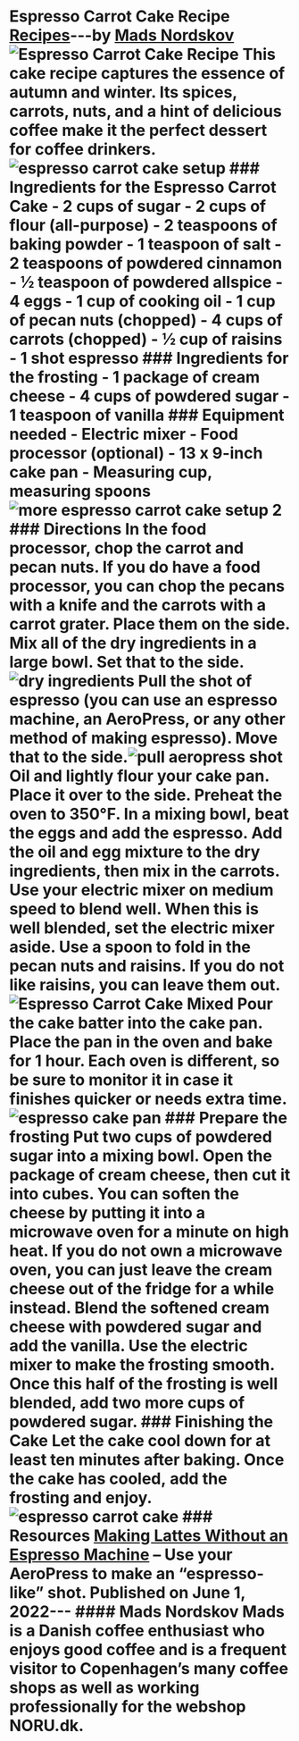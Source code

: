 # Espresso Carrot Cake Recipe [Recipes](https://ineedcoffee.com/section/coffee-recipes/)---by [Mads Nordskov](https://ineedcoffee.com/by/mads-nordskov/)![Espresso Carrot Cake Recipe](https://ineedcoffee.com/images/posts/espresso-carrot-cake-recipe/espresso-carrot-cake-recipe.jpg) This cake recipe captures the essence of autumn and winter. Its spices, carrots, nuts, and a hint of delicious coffee make it the perfect dessert for coffee drinkers.![espresso carrot cake setup](https://ineedcoffee.com/assets/espresso-carrot-setup.BTa1V-wx_2kLSJ1.webp) ### Ingredients for the Espresso Carrot Cake - 2 cups of sugar - 2 cups of flour (all-purpose) - 2 teaspoons of baking powder - 1 teaspoon of salt - 2 teaspoons of powdered cinnamon - ½ teaspoon of powdered allspice - 4 eggs - 1 cup of cooking oil - 1 cup of pecan nuts (chopped) - 4 cups of carrots (chopped) - ½ cup of raisins - 1 shot espresso ### Ingredients for the frosting - 1 package of cream cheese - 4 cups of powdered sugar - 1 teaspoon of vanilla ### Equipment needed - Electric mixer - Food processor (optional) - 13 x 9-inch cake pan - Measuring cup, measuring spoons![more espresso carrot cake setup 2](https://ineedcoffee.com/assets/espresso-carrot-setup2._qj9XTek_1RPEEV.webp) ### Directions In the food processor, chop the carrot and pecan nuts. If you do have a food processor, you can chop the pecans with a knife and the carrots with a carrot grater. Place them on the side. Mix all of the dry ingredients in a large bowl. Set that to the side.![dry ingredients](https://ineedcoffee.com/assets/add-espresso-cake.BSkztK_g_2f9Ftd.webp) Pull the shot of espresso (you can use an espresso machine, an AeroPress, or any other method of making espresso). Move that to the side.![pull aeropress shot](https://ineedcoffee.com/assets/aeropress-for-cake.NqXpbVDb_1wIcFr.webp) Oil and lightly flour your cake pan. Place it over to the side. Preheat the oven to 350°F. In a mixing bowl, beat the eggs and add the espresso. Add the oil and egg mixture to the dry ingredients, then mix in the carrots. Use your electric mixer on medium speed to blend well. When this is well blended, set the electric mixer aside. Use a spoon to fold in the pecan nuts and raisins. If you do not like raisins, you can leave them out.![Espresso Carrot Cake Mixed](https://ineedcoffee.com/assets/espresso-carrot-cake-mixed.By1kHfLU_2bECeJ.webp) Pour the cake batter into the cake pan. Place the pan in the oven and bake for 1 hour. Each oven is different, so be sure to monitor it in case it finishes quicker or needs extra time.![espresso cake pan](https://ineedcoffee.com/assets/espresso-cake-pan.DbSXvC2w_Z1bPdYP.webp) ### Prepare the frosting Put two cups of powdered sugar into a mixing bowl. Open the package of cream cheese, then cut it into cubes. You can soften the cheese by putting it into a microwave oven for a minute on high heat. If you do not own a microwave oven, you can just leave the cream cheese out of the fridge for a while instead. Blend the softened cream cheese with powdered sugar and add the vanilla. Use the electric mixer to make the frosting smooth. Once this half of the frosting is well blended, add two more cups of powdered sugar. ### Finishing the Cake Let the cake cool down for at least ten minutes after baking. Once the cake has cooled, add the frosting and enjoy.![espresso carrot cake](https://ineedcoffee.com/assets/espresso-carrot-cake.B2WHlCRr_Z1DQg46.webp) ### Resources [Making Lattes Without an Espresso Machine](https://ineedcoffee.com/making-lattes-without-espresso-machine/) – Use your AeroPress to make an “espresso-like” shot. Published on June 1, 2022--- #### Mads Nordskov Mads is a Danish coffee enthusiast who enjoys good coffee and is a frequent visitor to Copenhagen’s many coffee shops as well as working professionally for the webshop NORU.dk.